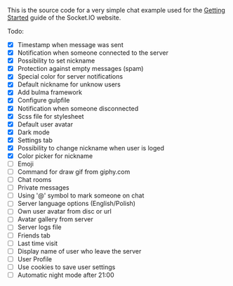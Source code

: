 This is the source code for a very simple chat example used for
the [Getting Started](http://socket.io/get-started/chat/) guide
of the Socket.IO website.


Todo:
- [x] Timestamp when message was sent
- [x] Notification when someone connected to the server
- [x] Possibility to set nickname
- [x] Protection against empty messages (spam)
- [x] Special color for server notifications
- [x] Default nickname for unknow users
- [x] Add bulma framework
- [x] Configure gulpfile
- [x] Notification when someone disconnected
- [x] Scss file for stylesheet
- [x] Default user avatar
- [x] Dark mode
- [x] Settings tab
- [x] Possibility to change nickname when user is loged
- [x] Color picker for nickname
- [ ] Emoji
- [ ] Command for draw gif from giphy.com
- [ ] Chat rooms
- [ ] Private messages
- [ ] Using '@' symbol to mark someone on chat
- [ ] Server language options (English/Polish)
- [ ] Own user avatar from disc or url
- [ ] Avatar gallery from server
- [ ] Server logs file
- [ ] Friends tab
- [ ] Last time visit
- [ ] Display name of user who leave the server
- [ ] User Profile
- [ ] Use cookies to save user settings
- [ ] Automatic night mode after 21:00
